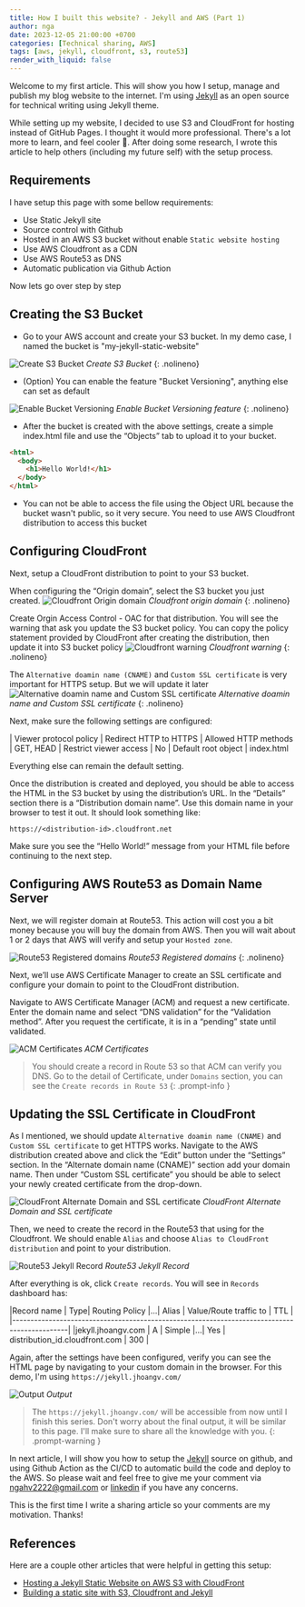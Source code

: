 ```yaml
---
title: How I built this website? - Jekyll and AWS (Part 1)
author: nga
date: 2023-12-05 21:00:00 +0700
categories: [Technical sharing, AWS]
tags: [aws, jekyll, cloudfront, s3, route53]
render_with_liquid: false
---
```


Welcome to my first article. This will show you how I setup, manage and publish my blog website to the internet.
I'm using [Jekyll](https://github.com/cotes2020/jekyll-theme-chirpy) as an open source for technical writing using Jekyll theme.

While setting up my website, I decided to use S3 and CloudFront for hosting instead of GitHub Pages.
I thought it would more professional. There's a lot more to learn, and feel cooler 👏. After doing some research, I wrote this article to help others (including my future self) with the setup process.

## Requirements
I have setup this page with some bellow requirements:

- Use Static Jekyll site
- Source control with Github
- Hosted in an AWS S3 bucket without enable `Static website hosting`
- Use AWS Cloudfront as a CDN
- Use AWS Route53 as DNS
- Automatic publication via Github Action

Now lets go over step by step

## Creating the S3 Bucket

- Go to your AWS account and create your S3 bucket. In my demo case, I named the bucket is "my-jekyll-static-website"

![Create S3 Bucket](/assets/img/posts/how-i-built-this-website/s3-bucket.png)
_Create S3 Bucket_
{: .nolineno}

- (Option) You can enable the feature "Bucket Versioning", anything else can set as default

![Enable Bucket Versioning](/assets/img/posts/how-i-built-this-website/bucket-versioning.png)
_Enable Bucket Versioning feature_
{: .nolineno}

- After the bucket is created with the above settings, create a simple index.html file and use the “Objects” tab to upload it to your bucket.

```html
<html>
  <body>
    <h1>Hello World!</h1>
  </body>
</html>
```

- You can not be able to access the file using the Object URL because the bucket wasn't public, so it very secure. You need to use AWS Cloudfront distribution to access this bucket

## Configuring CloudFront

Next, setup a CloudFront distribution to point to your S3 bucket.

When configuring the “Origin domain”, select the S3 bucket you just created.
![Cloudfront Origin domain](/assets/img/posts/how-i-built-this-website/cloudfront-origin-domain.png)
_Cloudfront origin domain_
{: .nolineno}

Create Orgin Access Control - OAC for that distribution. You will see the warning that ask you update the S3 bucket policy. You can copy the policy statement provided by CloudFront after creating the distribution, then update it into S3 bucket policy
![Cloudfront warning](/assets/img/posts/how-i-built-this-website/cloudfront-warning.png)
_Cloudfront warning_
{: .nolineno}

The `Alternative doamin name (CNAME)` and `Custom SSL certificate` is very important for HTTPS setup. But we will update it later
![Alternative doamin name and Custom SSL certificate](/assets/img/posts/how-i-built-this-website/cloudfront-cname-ssl.png)
_Alternative doamin name and Custom SSL certificate_
{: .nolineno}

Next, make sure the following settings are configured:

| Viewer protocol policy | Redirect HTTP to HTTPS
| Allowed HTTP methods	 | GET, HEAD
| Restrict viewer access | No
| Default root object	 | index.html

Everything else can remain the default setting.

Once the distribution is created and deployed, you should be able to access the HTML in the S3 bucket by using the distribution’s URL. In the “Details” section there is a “Distribution domain name”. Use this domain name in your browser to test it out. It should look something like:

`https://<distribution-id>.cloudfront.net`

Make sure you see the “Hello World!” message from your HTML file before continuing to the next step.

## Configuring AWS Route53 as Domain Name Server

Next, we will register domain at Route53. This action will cost you a bit money because you will buy the domain from AWS. Then you will wait about 1 or 2 days that AWS will verify and setup your `Hosted zone`.

![Route53 Registered domains](/assets/img/posts/how-i-built-this-website/route53-registered-domains.png)
_Route53 Registered domains_
{: .nolineno}

Next, we’ll use AWS Certificate Manager to create an SSL certificate and configure your domain to point to the CloudFront distribution.

Navigate to AWS Certificate Manager (ACM) and request a new certificate. Enter the domain name and select “DNS validation” for the “Validation method”. After you request the certificate, it is in a “pending” state until validated.

![ACM Certificates](/assets/img/posts/how-i-built-this-website/acm-certificates.png)
_ACM Certificates_

> You should create a record in Route 53 so that ACM can verify you DNS. Go to the detail of Certificate, under `Domains` section, you can see the `Create records in Route 53`
{: .prompt-info }

## Updating the SSL Certificate in CloudFront

As I mentioned, we should update `Alternative doamin name (CNAME)` and `Custom SSL certificate` to get HTTPS works. Navigate to the AWS distribution created above and click the “Edit” button under the “Settings” section. In the “Alternate domain name (CNAME)” section add your domain name. Then under “Custom SSL certificate” you should be able to select your newly created certificate from the drop-down.

![CloudFront Alternate Domain and SSL certificate](/assets/img/posts/how-i-built-this-website/cloudfront-alternate-domain-and-ssl.png)
_CloudFront Alternate Domain and SSL certificate_

Then, we need to create the record in the Route53 that using for the Cloudfront. We should enable `Alias` and choose `Alias to CloudFront distribution` and point to your distribution.

![Route53 Jekyll Record](/assets/img/posts/how-i-built-this-website/route53-jekyll-record.png)
_Route53 Jekyll Record_

After everything is ok, click `Create records`. You will see in `Records` dashboard has:

|Record name        | Type| Routing Policy |...| Alias | Value/Route traffic to         | TTL |
|---------------------------------------------------------------------------------------------|
|jekyll.jhoangv.com	| A   | Simple         |...| Yes   | distribution_id.cloudfront.com | 300 |

Again, after the settings have been configured, verify you can see the HTML page by navigating to your custom domain in the browser. For this demo, I'm using `https://jekyll.jhoangv.com/`

![Output](/assets/img/posts/how-i-built-this-website/output-1.png)
_Output_

> The `https://jekyll.jhoangv.com/` will be accessible from now until I finish this series. Don't worry about the final output, it will be similar to this page. I'll make sure to share all the knowledge with you.
{: .prompt-warning }

In next article, I will show you how to setup the [Jekyll](https://github.com/cotes2020/jekyll-theme-chirpy) source on github, and using Github Action as the CI/CD to automatic build the code and deploy to the AWS.
So please wait and feel free to give me your comment via <ngahv2222@gmail.com> or [linkedin](https://www.linkedin.com/in/ngahoangvan/) if you have any concerns.

This is the first time I write a sharing article so your comments are my motivation. Thanks!

## References
Here are a couple other articles that were helpful in getting this setup:
- [Hosting a Jekyll Static Website on AWS S3 with CloudFront](https://predicatemethod.com/posts/hosting-a-jekyll-static-website-on-aws-s3-with-cloudfront/)
- [Building a static site with S3, Cloudfront and Jekyll](https://techroads.org/building-a-static-site-with-s3-cloudfront-and-jekyll/)

